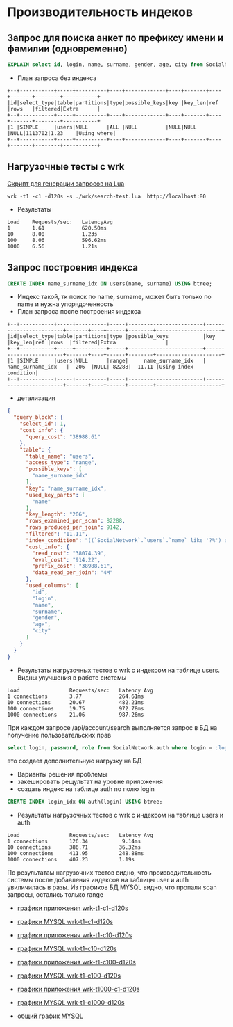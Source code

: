 # Производительность индеков

## Запрос для поиска анкет по префиксу имени и фамилии (одновременно)
```sql
EXPLAIN select id, login, name, surname, gender, age, city from SocialNetwork.users WHERE name like '%' and surname like '%' LIMIT 500
```
- План запроса без индекса
```
+--+-----------+-----+----------+----+-------------+----+-------+----+-------+--------+-----------+
|id|select_type|table|partitions|type|possible_keys|key |key_len|ref |rows   |filtered|Extra      |
+--+-----------+-----+----------+----+-------------+----+-------+----+-------+--------+-----------+
|1 |SIMPLE     |users|NULL      |ALL |NULL         |NULL|NULL   |NULL|1113702|1.23    |Using where|
+--+-----------+-----+----------+----+-------------+----+-------+----+-------+--------+-----------+
```

## Нагрузочные тесты с wrk
 [Скрипт для генерации запросов на Lua](wrk/search-test.lua)

```shell script
wrk -t1 -c1 -d120s -s ./wrk/search-test.lua  http://localhost:80
```
- Результаты
```
Load    Requests/sec:	LatencyAvg  
1       1.61	        620.50ms	  
10      8.00	        1.23s	       
100     8.06	        596.62ms	   
1000 	6.56	        1.21s	       
```

## Запрос построения индекса
```sql
CREATE INDEX name_surname_idx ON users(name, surname) USING btree;
```
- Индекс такой, тк поиск по name, surname, может быть только по name и нужна упорядоченность
- План запроса после построения индекса
```
+--+-----------+-----+----------+-----+------------------------+------------------------+-------+----+------+--------+---------------------+
|id|select_type|table|partitions|type |possible_keys           |key                     |key_len|ref |rows  |filtered|Extra                |
+--+-----------+-----+----------+-----+------------------------+------------------------+-------+----+------+--------+---------------------+
|1 |SIMPLE     |users|NULL      |range|     name_surname_idx   |     name_surname_idx   |  206  |NULL| 82288|  11.11 |Using index condition|
+--+-----------+-----+----------+-----+------------------------+------------------------+-------+----+------+--------+---------------------+
```

- детализация 
```json
{
  "query_block": {
    "select_id": 1,
    "cost_info": {
      "query_cost": "38988.61"
    },
    "table": {
      "table_name": "users",
      "access_type": "range",
      "possible_keys": [
        "name_surname_idx"
      ],
      "key": "name_surname_idx",
      "used_key_parts": [
        "name"
      ],
      "key_length": "206",
      "rows_examined_per_scan": 82288,
      "rows_produced_per_join": 9142,
      "filtered": "11.11",
      "index_condition": "((`SocialNetwork`.`users`.`name` like '?%') and (`SocialNetwork`.`users`.`surname` like '?%'))",
      "cost_info": {
        "read_cost": "38074.39",
        "eval_cost": "914.22",
        "prefix_cost": "38988.61",
        "data_read_per_join": "4M"
      },
      "used_columns": [
        "id",
        "login",
        "name",
        "surname",
        "gender",
        "age",
        "city"
      ]
    }
  }
}
```
- Результаты нагрузочных тестов с wrk c индексом на таблице users. Видны улучшения в работе системы
```
Load	            Requests/sec:	Latency Avg
1 connections	    3.77	        264.61ms
10 connections	    20.67	        482.21ms
100 connections	    19.75	        972.78ms
1000 connections    21.06	        987.26ms
```

При каждом запросе /api/account/search выполняется запрос в БД на получение пользовательских прав
```sql
select login, password, role from SocialNetwork.auth where login = :login
```
это создает дополнительную нагрузку на БД 
- Варианты решения проблемы 
- закешировать рещультат на уровне приложения
- создать индекс на таблице auth по полю login
```sql
CREATE INDEX login_idx ON auth(login) USING btree;
```

- Результаты нагрузочных тестов с wrk c индексом на таблице users и auth
```
Load	            Requests/sec:	Latency Avg
1 connections	    126.34	         9.14ms
10 connections	    386.71	        36.32ms
100 connections	    411.95	        248.88ms
1000 connections    407.23	        1.19s
```

По результатам нагрузочних тестов видно, что производительность системы после добавления индексов 
на таблицы user и auth увиличилась в разы. Из графиков БД MYSQL
видно, что пропали scan запросы, остались только range

- [графики приложения wrk-t1-c1-d120s](index-load-test/screenshots/social-network-backend/wrk-t1-c1-d120s.png)
- [графики MYSQL wrk-t1-c1-d120s](index-load-test/screenshots/mysql/mysqlwrk-t1-c1-d120s.png)

- [графики приложения wrk-t1-c10-d120s](index-load-test/screenshots/social-network-backend/wrk-t1-c10-d120s.png)
- [графики MYSQL wrk-t1-c10-d120s](index-load-test/screenshots/mysql/mysqlwrk-t1-c10-d120s.png)

- [графики приложения wrk-t1-c100-d120s](index-load-test/screenshots/social-network-backend/wrk-t1-c100-d120s.png)
- [графики MYSQL wrk-t1-c100-d120s](index-load-test/screenshots/mysql/mysqlwrk-t1-c100-d120s.png)

- [графики приложения wrk-t1000-c1-d120s](index-load-test/screenshots/social-network-backend/wrk-t1-c1000-d120s.png)
- [графики MYSQL wrk-t1-c1000-d120s](index-load-test/screenshots/mysql/mysqlwrk-t1-c1000-d120s.png)

- [общий график MYSQL](index-load-test/screenshots/mysql/mysql.png)

